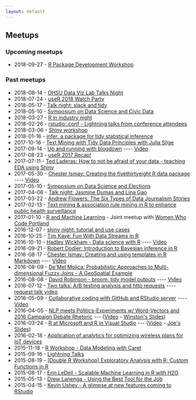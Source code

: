 ```yaml
---
layout: default
---
```


## Meetups

### Upcoming meetups

* 2018-09-27 - [R Package Development Workshop](https://www.meetup.com/portland-r-user-group/events/253797396/)

<!-- Coming soon ... -->

### Past meetups

* 2018-08-14 - [OHSU Data Viz Lab Talks Night](https://www.meetup.com/portland-r-user-group/events/253069227/)
* 2018-07-24 - [useR 2018 Watch Party](https://www.meetup.com/portland-r-user-group/events/252918702/)
* 2018-05-17 - [Talk night: slack and tidy](https://www.meetup.com/portland-r-user-group/events/250257373/)
* 2018-05-10 - [Symposium on Data Science and Civic Data](https://www.meetup.com/portland-r-user-group/events/250075408/)
* 2018-03-27 - [R in industry night](https://www.meetup.com/portland-r-user-group/events/248703297/)
* 2018-02-26 - [rstudio::conf - Lightning talks from conference attendees](https://www.meetup.com/portland-r-user-group/events/247363596/)
* 2018-03-06 - [Shiny workshop](https://www.meetup.com/portland-r-user-group/events/247752115/)
* 2018-01-16 - [infer: a package for tidy statistical inference](https://www.meetup.com/portland-r-user-group/events/246102554/)
* 2017-10-16 - [Text Mining with Tidy Data Principles with Julia Silge](https://www.meetup.com/portland-r-user-group/events/243498840/)
* 2017-09-14 - [Up and running with blogdown](https://www.meetup.com/portland-r-user-group/events/242600475) ---- [Video](https://www.youtube.com/watch?v=edyzTo3DF4U)
* 2017-08-23 - [useR 2017 Recap!](https://www.meetup.com/portland-r-user-group/events/242314927/)
* 2017-07-11 - [Ted Laderas: How to not be afraid of your data - teaching EDA using Shiny](https://www.meetup.com/portland-r-user-group/events/240846589/)
* 2017-05-30 - [Chester Ismay: Creating the fivethirtyeight R data package](https://www.meetup.com/portland-r-user-group/events/239484692/) ---- [Video](https://www.youtube.com/watch?v=UUc5u0NOvhg&t=2s)
* 2017-05-10 - [Symposium on Data Science and Elections](https://www.meetup.com/portland-r-user-group/events/239592848/)
* 2017-04-06 - [Talk night: Jasmine Dumas and Lina Gao](https://www.meetup.com/portland-r-user-group/events/236125171/)
* 2017-03-22 - [Andrew Flowers: The Six Types of Data Journalism Stories](https://www.meetup.com/portland-r-user-group/events/237506231/)
* 2017-02-13 - [Text mining & association rule mining in R to enhance public health surveillance](https://www.meetup.com/portland-r-user-group/events/236703908/)
* 2017-01-10 - [R and Machine Learning](https://www.meetup.com/Women-Who-Code-Portland/events/235867242/) - Joint meetup with [Women Who Code Portland](https://www.meetup.com/Women-Who-Code-Portland/)
* 2016-12-07 - [shiny night: tutorial and use cases](https://www.meetup.com/portland-r-user-group/events/235649828/)
* 2016-10-25 - [Tim Kaye: Fun With Data Streams in R](http://www.meetup.com/portland-r-user-group/events/233946514/)
* 2016-10-10 - [Hadley Wickham - Data science with R](http://www.meetup.com/portland-r-user-group/events/232680753/) ---- [Video](https://www.youtube.com/watch?v=K-ss_ag2k9E)
* 2016-09-21 - [Robert Dodier: Introduction to Bayesian inference in R](http://www.meetup.com/portland-r-user-group/events/233144774/)
* 2016-08-17 - [Chester Ismay: Creating and using templates in R Markdown](http://www.meetup.com/portland-r-user-group/events/231100247/) ---- [Video](https://www.youtube.com/watch?v=3YTxGDoBeS0)
* 2016-08-09 - [De'Mel Mojica: Probabilistic Approaches to Multi-dimensional Fuzzy Joins - A GeoSpatial Example](http://www.meetup.com/portland-r-user-group/events/230860024/)
* 2016-08-08 - [David Robinson - broom: tidy model outputs](http://www.meetup.com/portland-r-user-group/events/232708517/)  ---- [Video](https://www.youtube.com/watch?v=eotoyMpgbes)
* 2016-07-12 - [Two talks: A/B testing analysis and http requests](http://www.meetup.com/portland-r-user-group/events/230200855/) ---- [request talk video](https://www.youtube.com/watch?v=B3zkgt04mNE)
* 2016-05-09 - [Collaborative coding with GitHub and RStudio server](http://www.meetup.com/portland-r-user-group/events/229099024/) ---- [Video](https://www.youtube.com/watch?v=MHWX0f3TG4I)
* 2016-04-05 - [NLP meets Politics-Experiment­s w/ Word-Vectors and 2016 Campaign Debate Rhetoric](http://www.meetup.com/portland-r-user-group/events/229130207/) --- ([Video](https://www.youtube.com/watch?v=3jUhUoCuWHs) - [Winston's Slides](https://github.com/tactical-Data/SlidesPDXDataScienceApril2016))
* 2016-03-24 - [R at Microsoft and R in Visual Studio](http://www.meetup.com/portland-r-user-group/events/229081827/) --- ([Video](https://www.youtube.com/watch?v=tQlzukyC8VY) - [Joe's Slides](http://files.meetup.com/1685557/R%20at%20Microsoft_Portland_RUG.pptx))
* 2016-02-18 - [Application of analytics for optimizing wireless plans for IoT devices](http://www.meetup.com/portland-r-user-group/events/228542752/)
* 2015-11-18 - [R Workshop - Data Modeling with Caret](http://www.meetup.com/portland-r-user-group/events/226400619/)
* 2015-09-16 - [Lightning Talks](http://www.meetup.com/portland-r-user-group/events/221901470/)
* 2015-08-19 - [[Double R Workshop] Exploratory Analysis with R; Custom Functions in R](http://www.meetup.com/portland-r-user-group/events/224290472/)
* 2015-08-17 - [Erin LeDell - Scalable Machine Learning in R with H2O](http://www.meetup.com/portland-r-user-group/events/224100404/)
* 2015-05-13 - [Drew Lanenga - Using the Best Tool for the Job](http://www.meetup.com/portland-r-user-group/events/222210878/)
* 2015-04-15 - [Kevin Ushey - A glimpse at new features coming to RStudio](http://www.meetup.com/portland-r-user-group/events/221612364/)
